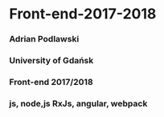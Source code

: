 # Front-end-2017-2018

### Adrian Podlawski

### University of Gdańsk

### Front-end 2017/2018

### js, node,js RxJs, angular, webpack
